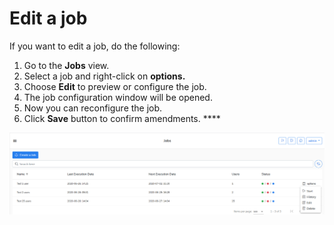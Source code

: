 # Edit a job

If you want to edit a job, do the following:

1. Go to the **Jobs** view.
2. Select a job and right-click on **options.**
3. Choose **Edit** to preview or configure the job.
4. The job configuration window will be opened. 
5. Now you can reconfigure the job.
6. Click **Save** button to confirm amendments.      ****

![](../../.gitbook/assets/kodo-cloud-administration-job02.png)

